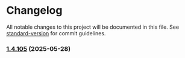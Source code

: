 # Changelog

All notable changes to this project will be documented in this file. See [standard-version](https://github.com/conventional-changelog/standard-version) for commit guidelines.

### [1.4.105](https://github.com/juanjoGonDev/fastypest/compare/v1.4.104...v1.4.105) (2025-05-28)
